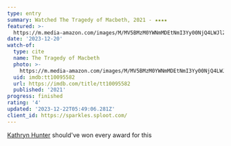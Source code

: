 ```yaml
---
type: entry
summary: Watched The Tragedy of Macbeth, 2021 - ★★★★
featured: >-
  https://m.media-amazon.com/images/M/MV5BMzM0YWNmMDEtNmI3Yy00NjQ4LWJlZjMtMzk2YjUxOThhZGQxXkEyXkFqcGdeQXVyMDM2NDM2MQ@@._V1_SX300.jpg
date: '2023-12-20'
watch-of:
  type: cite
  name: The Tragedy of Macbeth
  photo: >-
    https://m.media-amazon.com/images/M/MV5BMzM0YWNmMDEtNmI3Yy00NjQ4LWJlZjMtMzk2YjUxOThhZGQxXkEyXkFqcGdeQXVyMDM2NDM2MQ@@._V1_SX300.jpg
  uid: imdb:tt10095582
  url: https://imdb.com/title/tt10095582
  published: '2021'
progress: finished
rating: '4'
updated: '2023-12-22T05:49:06.281Z'
client_id: https://sparkles.sploot.com/
---
```

[Kathryn Hunter](https://imdb.com/name/nm0402898/) should've won every award for this
